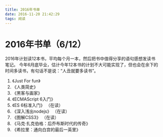 ```yaml
---
title: 2016年书单
date: 2016-11-20 21:42:29
tags: 阅读
---
```


# 2016年书单（6/12）

2016年计划读12本书，平均每个月一本，然后把书中值得分享的语句感想发读书笔记。
今年6月底毕业，估计今年12本书的计划不大可能实现了，但也会在余下的时间多读书，有句话不是说：“人丑就要多读书”。
<!-- more -->

1. 《Just For fun》
2. 《人类简史》
3. 《黑客与画家》
4. 《ECMAScript 6入门》
5. 《ES 6标准入门》 （在读）
6. 《深入浅出nodejs》 （在读）
7. 《图解CSS3》 （在读）
8. 《马克·扎克伯格：后乔布斯时代的传奇》
9. 《希拉里：通向白宫的最后一英里》